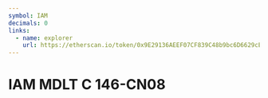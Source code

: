 ```yaml
---
symbol: IAM
decimals: 0
links:
  - name: explorer
    url: https://etherscan.io/token/0x9E29136AEEF07CF839C48b9bc6D6629cEDA966e9
---
```


# IAM MDLT C 146-CN08
